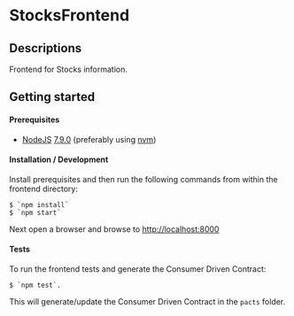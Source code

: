 # StocksFrontend

## Descriptions

Frontend for Stocks information.

## Getting started

#### Prerequisites

* [NodeJS](https://nodejs.org) [7.9.0](https://nodejs.org/en/download/releases/) (preferably using [nvm](https://github.com/creationix/nvm))

#### Installation / Development

Install prerequisites and then run the following commands from within the frontend directory:

    $ `npm install`
    $ `npm start`

Next open a browser and browse to [http://localhost:8000](http://localhost:8000)

#### Tests

To run the frontend tests and generate the Consumer Driven Contract:

    $ `npm test`.

This will generate/update the Consumer Driven Contract in the `pacts` folder.
